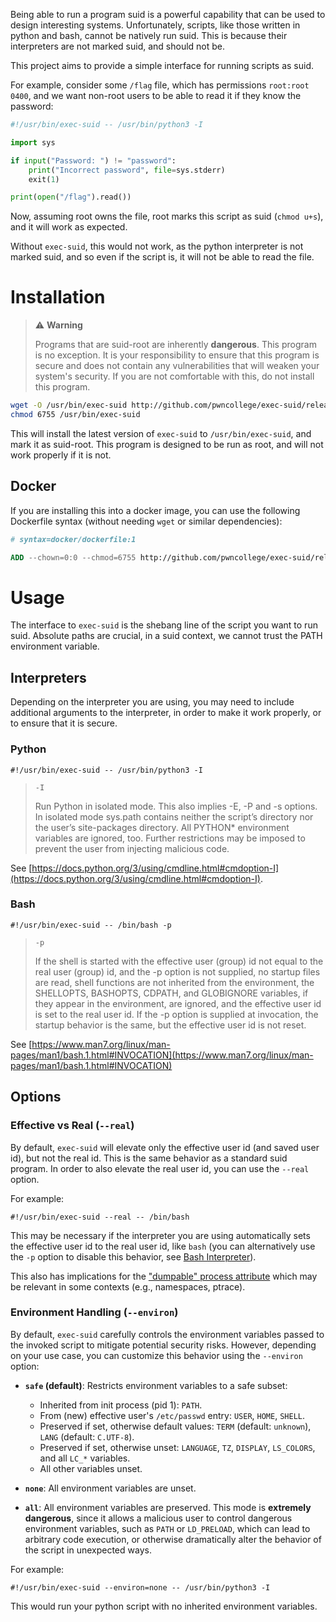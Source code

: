 Being able to run a program suid is a powerful capability that can be used to design interesting systems.
Unfortunately, scripts, like those written in python and bash, cannot be natively run suid.
This is because their interpreters are not marked suid, and should not be.

This project aims to provide a simple interface for running scripts as suid.

For example, consider some `/flag` file, which has permissions `root:root 0400`, and we want non-root users to be able to read it if they know the password:

```python
#!/usr/bin/exec-suid -- /usr/bin/python3 -I

import sys

if input("Password: ") != "password":
    print("Incorrect password", file=sys.stderr)
    exit(1)

print(open("/flag").read())
```

Now, assuming root owns the file, root marks this script as suid (`chmod u+s`), and it will work as expected.

Without `exec-suid`, this would not work, as the python interpreter is not marked suid, and so even if the script is, it will not be able to read the file.

# Installation

> :warning: **Warning**
>
> Programs that are suid-root are inherently **dangerous**.
> This program is no exception.
> It is your responsibility to ensure that this program is secure and does not contain any vulnerabilities that will weaken your system's security.
> If you are not comfortable with this, do not install this program.

```sh
wget -O /usr/bin/exec-suid http://github.com/pwncollege/exec-suid/releases/latest/download/exec-suid && \
chmod 6755 /usr/bin/exec-suid
```

This will install the latest version of `exec-suid` to `/usr/bin/exec-suid`, and mark it as suid-root.
This program is designed to be run as root, and will not work properly if it is not.

## Docker

If you are installing this into a docker image, you can use the following Dockerfile syntax (without needing `wget` or similar dependencies):

```Dockerfile
# syntax=docker/dockerfile:1

ADD --chown=0:0 --chmod=6755 http://github.com/pwncollege/exec-suid/releases/latest/download/exec-suid /usr/bin/exec-suid

```
# Usage

The interface to `exec-suid` is the shebang line of the script you want to run suid.
Absolute paths are crucial, in a suid context, we cannot trust the PATH environment variable.

## Interpreters

Depending on the interpreter you are using, you may need to include additional arguments to the interpreter, in order to make it work properly, or to ensure that it is secure.

### Python

```
#!/usr/bin/exec-suid -- /usr/bin/python3 -I
```

> `-I`
>
> Run Python in isolated mode. This also implies -E, -P and -s options. In isolated mode sys.path contains neither the script’s directory nor the user’s site-packages directory. All PYTHON* environment variables are ignored, too. Further restrictions may be imposed to prevent the user from injecting malicious code.

See [https://docs.python.org/3/using/cmdline.html#cmdoption-I](https://docs.python.org/3/using/cmdline.html#cmdoption-I).

### Bash

```
#!/usr/bin/exec-suid -- /bin/bash -p
```

> `-p`
>
> If the shell is started with the effective user (group) id not equal to the real user (group) id, and the -p option is not supplied, no startup files are read, shell functions are not inherited from the environment, the SHELLOPTS, BASHOPTS, CDPATH, and GLOBIGNORE variables, if they appear in the environment, are ignored, and the effective user id is set to the real user id. If the -p option is supplied at invocation, the startup behavior is the same, but the effective user id is not reset.

See [https://www.man7.org/linux/man-pages/man1/bash.1.html#INVOCATION](https://www.man7.org/linux/man-pages/man1/bash.1.html#INVOCATION)

## Options

### Effective vs Real (`--real`)

By default, `exec-suid` will elevate only the effective user id (and saved user id), but not the real id.
This is the same behavior as a standard suid program.
In order to also elevate the real user id, you can use the `--real` option.

For example:
```
#!/usr/bin/exec-suid --real -- /bin/bash
```

This may be necessary if the interpreter you are using automatically sets the effective user id to the real user id, like `bash` (you can alternatively use the `-p` option to disable this behavior, see [Bash Interpreter](#Bash)).

This also has implications for the ["dumpable" process attribute](https://man7.org/linux/man-pages/man2/PR_SET_DUMPABLE.2const.html) which may be relevant in some contexts (e.g., namespaces, ptrace).

### Environment Handling (`--environ`)

By default, `exec-suid` carefully controls the environment variables passed to the invoked script to mitigate potential security risks.
However, depending on your use case, you can customize this behavior using the `--environ` option:

- **`safe` (default)**: Restricts environment variables to a safe subset:
  - Inherited from init process (pid 1): `PATH`.
  - From (new) effective user's `/etc/passwd` entry: `USER`, `HOME`, `SHELL`.
  - Preserved if set, otherwise default values: `TERM` (default: `unknown`), `LANG` (default: `C.UTF-8`).
  - Preserved if set, otherwise unset: `LANGUAGE`, `TZ`, `DISPLAY`, `LS_COLORS`, and all `LC_*` variables.
  - All other variables unset.

- **`none`**: All environment variables are unset.

- **`all`**: All environment variables are preserved. This mode is **extremely dangerous**, since it allows a malicious user to control dangerous environment variables, such as `PATH` or `LD_PRELOAD`, which can lead to arbitrary code execution, or otherwise dramatically alter the behavior of the script in unexpected ways.

For example:
```
#!/usr/bin/exec-suid --environ=none -- /usr/bin/python3 -I
```

This would run your python script with no inherited environment variables.

